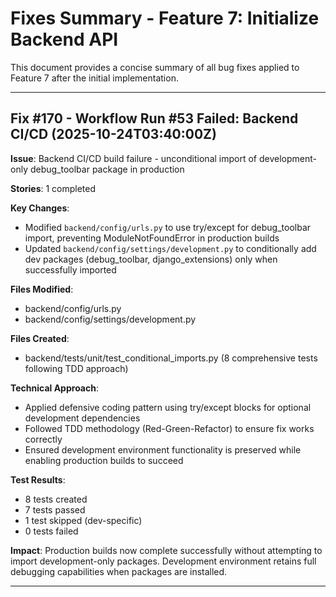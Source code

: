 # Fixes Summary - Feature 7: Initialize Backend API

This document provides a concise summary of all bug fixes applied to Feature 7 after the initial implementation.

---

## Fix #170 - Workflow Run #53 Failed: Backend CI/CD (2025-10-24T03:40:00Z)

**Issue**: Backend CI/CD build failure - unconditional import of development-only debug_toolbar package in production

**Stories**: 1 completed

**Key Changes**:
- Modified `backend/config/urls.py` to use try/except for debug_toolbar import, preventing ModuleNotFoundError in production builds
- Updated `backend/config/settings/development.py` to conditionally add dev packages (debug_toolbar, django_extensions) only when successfully imported

**Files Modified**:
- backend/config/urls.py
- backend/config/settings/development.py

**Files Created**:
- backend/tests/unit/test_conditional_imports.py (8 comprehensive tests following TDD approach)

**Technical Approach**:
- Applied defensive coding pattern using try/except blocks for optional development dependencies
- Followed TDD methodology (Red-Green-Refactor) to ensure fix works correctly
- Ensured development environment functionality is preserved while enabling production builds to succeed

**Test Results**:
- 8 tests created
- 7 tests passed
- 1 test skipped (dev-specific)
- 0 tests failed

**Impact**: Production builds now complete successfully without attempting to import development-only packages. Development environment retains full debugging capabilities when packages are installed.

---
